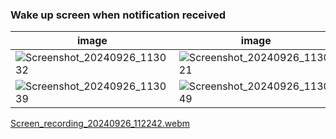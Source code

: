 ### Wake up screen when notification received


| image              | image               | image               |
| ---------------------- | ---------------------- | ---------------------- | 
| ![Screenshot_20240926_113032](https://github.com/user-attachments/assets/5081d106-5420-49e7-b690-f39246233291) | ![Screenshot_20240926_113021](https://github.com/user-attachments/assets/34c56391-d537-4084-8913-36966d1d0099) | ![Screenshot_20240926_113340](https://github.com/user-attachments/assets/3ef0b603-624a-428f-b173-8eeb4f0590f5) | 
| ![Screenshot_20240926_113039](https://github.com/user-attachments/assets/8f77bce8-3135-4d89-9a78-d3448c383833) | ![Screenshot_20240926_113049](https://github.com/user-attachments/assets/e11b5a23-6a2e-46eb-aa88-a2805a2c3092) | ![Screenshot_20240926_113101](https://github.com/user-attachments/assets/85a26c46-f0fc-4ef4-9b8e-ebaa74f3c8c0) | [Screen_recording_20240926_112242.webm](https://github.com/user-attachments/assets/e18311a7-58f2-4bcc-a241-6feab560a614)


[Screen_recording_20240926_112242.webm](https://github.com/user-attachments/assets/d3cf537a-c7f0-4195-9d56-787e7c89db71)
